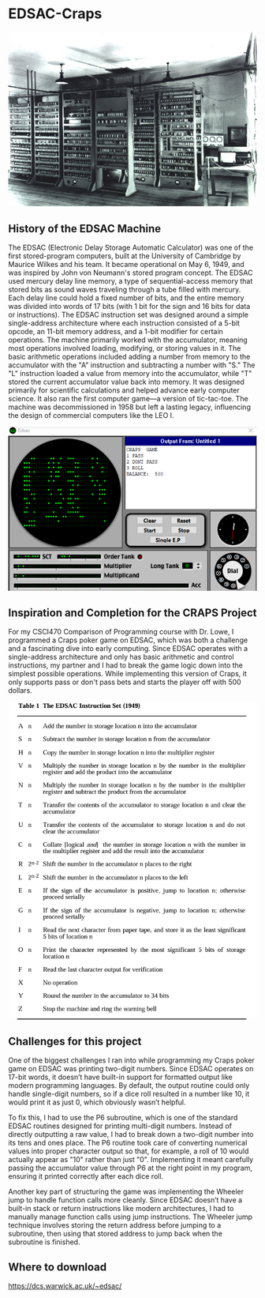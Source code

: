 # EDSAC-Craps


![screenshot](EDSAC_(19).jpg)
## History of the EDSAC Machine

The EDSAC (Electronic Delay Storage Automatic Calculator) was one of the first stored-program computers, built at the University of Cambridge by Maurice Wilkes and his team. It became operational on May 6, 1949, and was inspired by John von Neumann's stored program concept. The EDSAC used mercury delay line memory, a type of sequential-access memory that stored bits as sound waves traveling through a tube filled with mercury. Each delay line could hold a fixed number of bits, and the entire memory was divided into words of 17 bits (with 1 bit for the sign and 16 bits for data or instructions). The EDSAC instruction set was designed around a simple single-address architecture where each instruction consisted of a 5-bit opcode, an 11-bit memory address, and a 1-bit modifier for certain operations. The machine primarily worked with the accumulator, meaning most operations involved loading, modifying, or storing values in it. The basic arithmetic operations included adding a number from memory to the accumulator with the "A" instruction and subtracting a number with "S." The "L" instruction loaded a value from memory into the accumulator, while "T" stored the current accumulator value back into memory. It was designed primarily for scientific calculations and helped advance early computer science. It also ran the first computer game—a version of tic-tac-toe. The machine was decommissioned in 1958 but left a lasting legacy, influencing the design of commercial computers like the LEO I.

![screenshot](EDSAC.PNG)

## Inspiration and Completion for the CRAPS Project

For my CSCI470 Comparison of Programming course with Dr. Lowe, I programmed a Craps poker game on EDSAC, which was both a challenge and a fascinating dive into early computing. Since EDSAC operates with a single-address architecture and only has basic arithmetic and control instructions, my partner and I had to break the game logic down into the simplest possible operations. While implementing this version of Craps, it only supports pass or don't pass bets and starts the player off with 500 dollars. 

![screenshot](edsac2.PNG)

## Challenges for this project

One of the biggest challenges I ran into while programming my Craps poker game on EDSAC was printing two-digit numbers. Since EDSAC operates on 17-bit words, it doesn’t have built-in support for formatted output like modern programming languages.  By default, the output routine could only handle single-digit numbers, so if a dice roll resulted in a number like 10, it would print it as just 0, which obviously wasn’t helpful.

To fix this, I had to use the P6 subroutine, which is one of the standard EDSAC routines designed for printing multi-digit numbers. Instead of directly outputting a raw value, I had to break down a two-digit number into its tens and ones place. The P6 routine took care of converting numerical values into proper character output so that, for example, a roll of 10 would actually appear as "10" rather than just "0". Implementing it meant carefully passing the accumulator value through P6 at the right point in my program, ensuring it printed correctly after each dice roll.

Another key part of structuring the game was implementing the Wheeler jump to handle function calls more cleanly. Since EDSAC doesn’t have a built-in stack or return instructions like modern architectures, I had to manually manage function calls using jump instructions. The Wheeler jump technique involves storing the return address before jumping to a subroutine, then using that stored address to jump back when the subroutine is finished.

## Where to download 

https://dcs.warwick.ac.uk/~edsac/ 
